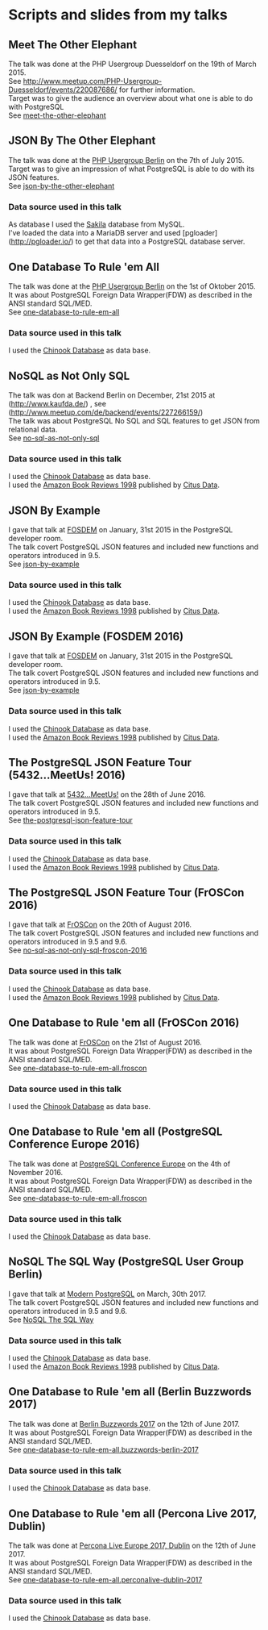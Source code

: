 # Scripts and slides from my talks

## Meet The Other Elephant
The talk was done at the PHP Usergroup Duesseldorf on the 19th of March 2015.  
See http://www.meetup.com/PHP-Usergroup-Duesseldorf/events/220087686/ for further information.  
Target was to give the audience an overview about what one is able to do with PostgreSQL  
See [meet-the-other-elephant](https://github.com/sjstoelting/talks/tree/master/meet-the-other-elephant)

## JSON By The Other Elephant
The talk was done at the [PHP Usergroup Berlin](http://www.bephpug.de/2015/07/07/july.html) on the 7th of July 2015.  
Target was to give an impression of what PostgreSQL is able to do with its JSON features.  
See [json-by-the-other-elephant](https://github.com/sjstoelting/talks/tree/master/json-by-the-other-elephant)

### Data source used in this talk
As database I used the [Sakila](http://dev.mysql.com/doc/index-other.html) database from MySQL.  
I've loaded the data into a MariaDB server and used [pgloader] (http://pgloader.io/) to get that data into a PostgreSQL database server.

## One Database To Rule 'em All
The talk was done at the [PHP Usergroup Berlin](http://www.bephpug.de/2015/09/01/september.html) on the 1st of Oktober 2015.  
It was about PostgreSQL Foreign Data Wrapper(FDW) as described in the  ANSI standard SQL/MED.   
See [one-database-to-rule-em-all](https://github.com/sjstoelting/talks/tree/master/one-database-to-rule-em-all)

### Data source used in this talk
I used the [Chinook Database](http://chinookdatabase.codeplex.com/) as data base.

## NoSQL as Not Only SQL
The talk was don at Backend Berlin on December, 21st 2015 at (http://www.kaufda.de/) , see (http://www.meetup.com/de/backend/events/227266159/)  
The talk was about PostgreSQL No SQL and SQL features to get JSON from relational data.   
See [no-sql-as-not-only-sql](https://github.com/sjstoelting/talks/tree/master/no-sql-as-not-only-sql)

### Data source used in this talk
I used the [Chinook Database](http://chinookdatabase.codeplex.com/) as data base.  
I used the [Amazon Book Reviews 1998](http://examples.citusdata.com/customer_reviews_nested_1998.json.gz) published by [Citus Data](https://www.citusdata.com/).  

## JSON By Example
I gave that talk at [FOSDEM](https://fosdem.org/2016/) on January, 31st 2015 in the PostgreSQL developer room.  
The talk covert PostgreSQL JSON features and included new functions and operators introduced in 9.5.  
See [json-by-example](https://github.com/sjstoelting/talks/tree/master/json-by-example)

### Data source used in this talk
I used the [Chinook Database](http://chinookdatabase.codeplex.com/) as data base.  
I used the [Amazon Book Reviews 1998](http://examples.citusdata.com/customer_reviews_nested_1998.json.gz) published by [Citus Data](https://www.citusdata.com/).

## JSON By Example (FOSDEM 2016)
I gave that talk at [FOSDEM](https://fosdem.org/2016/) on January, 31st 2015 in the PostgreSQL developer room.  
The talk covert PostgreSQL JSON features and included new functions and operators introduced in 9.5.  
See [json-by-example](https://github.com/sjstoelting/talks/tree/master/json-by-example)

### Data source used in this talk
I used the [Chinook Database](http://chinookdatabase.codeplex.com/) as data base.  
I used the [Amazon Book Reviews 1998](http://examples.citusdata.com/customer_reviews_nested_1998.json.gz) published by [Citus Data](https://www.citusdata.com/).

## The PostgreSQL JSON Feature Tour (5432...MeetUs! 2016)
I gave that talk at [5432...MeetUs!](http://5432meet.us/en/home-en/) on the 28th of June 2016.  
The talk covert PostgreSQL JSON features and included new functions and operators introduced in 9.5.  
See [the-postgresql-json-feature-tour](https://github.com/sjstoelting/talks/tree/master/the-postgresql-json-feature-tour)

### Data source used in this talk
I used the [Chinook Database](http://chinookdatabase.codeplex.com/) as data base.  
I used the [Amazon Book Reviews 1998](http://examples.citusdata.com/customer_reviews_nested_1998.json.gz) published by [Citus Data](https://www.citusdata.com/).

## The PostgreSQL JSON Feature Tour (FrOSCon 2016)
I gave that talk at [FrOSCon](https://www.froscon.de/) on the 20th of August 2016.  
The talk covert PostgreSQL JSON features and included new functions and operators introduced in 9.5 and 9.6.  
See [no-sql-as-not-only-sql-froscon-2016](https://github.com/sjstoelting/talks/tree/master/no-sql-as-not-only-sql-froscon-2016)

### Data source used in this talk
I used the [Chinook Database](http://chinookdatabase.codeplex.com/) as data base.  
I used the [Amazon Book Reviews 1998](http://examples.citusdata.com/customer_reviews_nested_1998.json.gz) published by [Citus Data](https://www.citusdata.com/).

## One Database to Rule 'em all (FrOSCon 2016)
The talk was done at [FrOSCon](https://www.froscon.de/) on the 21st of August 2016.  
It was about PostgreSQL Foreign Data Wrapper(FDW) as described in the  ANSI standard SQL/MED.  
See [one-database-to-rule-em-all.froscon](https://github.com/sjstoelting/talks/tree/master/one-database-to-rule-em-all.froscon)

### Data source used in this talk
I used the [Chinook Database](http://chinookdatabase.codeplex.com/) as data base.

## One Database to Rule 'em all (PostgreSQL Conference Europe 2016)
The talk was done at [PostgreSQL Conference Europe](http://2016.pgconf.eu//) on the 4th of November 2016.  
It was about PostgreSQL Foreign Data Wrapper(FDW) as described in the  ANSI standard SQL/MED.  
See [one-database-to-rule-em-all.froscon](https://github.com/sjstoelting/talks/tree/master/one-database-to-rule-em-all.pgconfeu-2016)

### Data source used in this talk
I used the [Chinook Database](http://chinookdatabase.codeplex.com/) as data base.

## NoSQL The SQL Way (PostgreSQL User Group Berlin)
I gave that talk at [Modern PostgreSQL](https://fosdem.org/2016/) on March, 30th 2017.  
The talk covert PostgreSQL JSON features and included new functions and operators introduced in 9.5 and 9.6.  
See [NoSQL The SQL Way](https://github.com/sjstoelting/talks/tree/master/NoSQL-The-SQL-Way)

### Data source used in this talk
I used the [Chinook Database](http://chinookdatabase.codeplex.com/) as data base.  
I used the [Amazon Book Reviews 1998](http://examples.citusdata.com/customer_reviews_nested_1998.json.gz) published by [Citus Data](https://www.citusdata.com/).

## One Database to Rule 'em all (Berlin Buzzwords 2017)
The talk was done at [Berlin Buzzwords 2017](https://berlinbuzzwords.de/) on the 12th of June 2017.  
It was about PostgreSQL Foreign Data Wrapper(FDW) as described in the  ANSI standard SQL/MED.  
See [one-database-to-rule-em-all.buzzwords-berlin-2017](https://github.com/sjstoelting/talks/tree/master/one-database-to-rule-em-all.buzzwords-berlin-2017)

### Data source used in this talk
I used the [Chinook Database](http://chinookdatabase.codeplex.com/) as data base.

## One Database to Rule 'em all (Percona Live 2017, Dublin)
The talk was done at [Percona Live Europe 2017, Dublin](https://www.percona.com/live/e17/) on the 12th of June 2017.  
It was about PostgreSQL Foreign Data Wrapper(FDW) as described in the  ANSI standard SQL/MED.  
See [one-database-to-rule-em-all.perconalive-dublin-2017](https://github.com/sjstoelting/talks/tree/master/one-database-to-rule-em-all.perconalive-dublin-2017)

### Data source used in this talk
I used the [Chinook Database](http://chinookdatabase.codeplex.com/) as data base.
